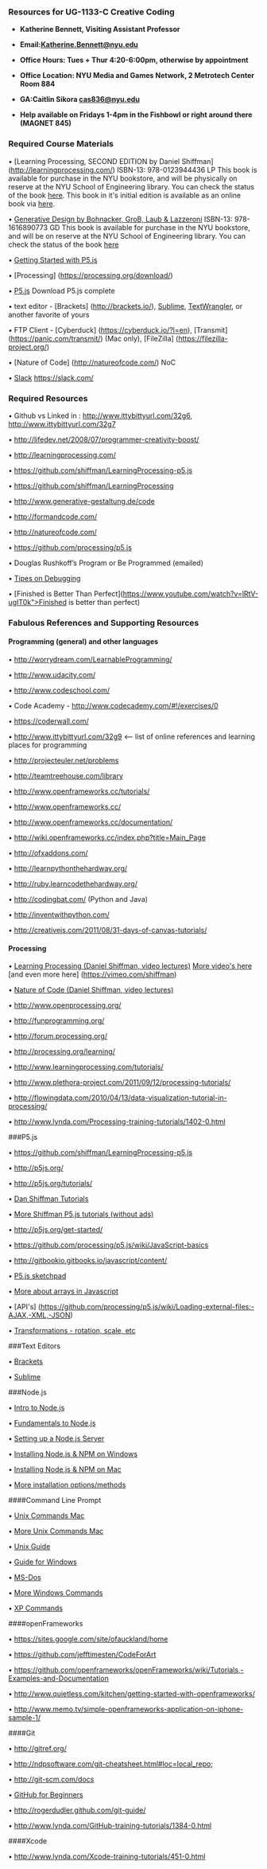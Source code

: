 ### Resources for UG-1133-C Creative Coding

* **Katherine Bennett, Visiting Assistant Professor**
* **Email:Katherine.Bennett@nyu.edu** 
* **Office Hours: Tues + Thur 4:20-6:00pm, otherwise by appointment** 
* **Office Location: NYU Media and Games Network, 2 Metrotech Center Room 884**

* **GA:Caitlin Sikora cas836@nyu.edu**
* **Help available on Fridays 1-4pm in the Fishbowl or right around there (MAGNET 845)**


### Required Course Materials
• [Learning Processing, SECOND EDITION by Daniel Shiffman] (http://learningprocessing.com/) ISBN-13: 978-0123944436 LP
This book is available for purchase in the NYU bookstore, and will be physically on reserve at the NYU School of Engineering library. You can check the status of the book [here](http://library.nyu.edu/). This book in it's initial edition is available as an online book via [here](http://bobcat.library.nyu.edu).

• [Generative Design by Bohnacker, GroB, Laub & Lazzeroni](http://www.generative-gestaltung.de/about) ISBN-13: 978-1616890773 GD
This book is available for purchase in the NYU bookstore, and will be on reserve at the NYU School of Engineering library. You can check the status of the book [here](http://library.nyu.edu/)

• [Getting Started with P5.js](https://p5js.org/books/)

• [Processing] (https://processing.org/download/)

• [P5.js](http://p5js.org/download/) Download P5.js complete

• text editor - [Brackets] (http://brackets.io/), [Sublime](http://www.sublimetext.com/2), [TextWrangler](http://www.barebones.com/products/textwrangler/), or another favorite of yours

• FTP Client - [Cyberduck] (https://cyberduck.io/?l=en), [Transmit] (https://panic.com/transmit/) (Mac only), [FileZilla] (https://filezilla-project.org/)

• [Nature of Code] (http://natureofcode.com/) NoC

• [Slack](https://creativecoding-c-fa16.slack.com/) https://slack.com/

### Required Resources 
• Github vs Linked in : http://www.ittybittyurl.com/32g6, http://www.ittybittyurl.com/32g7

• http://lifedev.net/2008/07/programmer-creativity-boost/

• http://learningprocessing.com/

• https://github.com/shiffman/LearningProcessing-p5.js

• https://github.com/shiffman/LearningProcessing

• http://www.generative-gestaltung.de/code

• http://formandcode.com/

• http://natureofcode.com/

• https://github.com/processing/p5.js

• Douglas Rushkoff’s Program or Be Programmed (emailed)

• [Tipes on Debugging](https://vimeo.com/channels/debugging)

• [Finished is Better Than Perfect](https://www.youtube.com/watch?v=lRtV-ugIT0k">Finished is better than perfect)

### Fabulous References and Supporting Resources
#### Programming (general) and other languages

• http://worrydream.com/LearnableProgramming/

• http://www.udacity.com/

• http://www.codeschool.com/

• Code Academy - http://www.codecademy.com/#!/exercises/0

• https://coderwall.com/

• http://www.ittybittyurl.com/32g9 <-- list of online references and learning places for programming

• http://projecteuler.net/problems

• http://teamtreehouse.com/library

• http://www.openframeworks.cc/tutorials/

• http://www.openframeworks.cc/

• http://www.openframeworks.cc/documentation/

• http://wiki.openframeworks.cc/index.php?title=Main_Page

• http://ofxaddons.com/

• http://learnpythonthehardway.org/

• http://ruby.learncodethehardway.org/

• http://codingbat.com/ (Python and Java)

• http://inventwithpython.com/

• http://creativejs.com/2011/08/31-days-of-canvas-tutorials/

#### Processing

• [Learning Processing (Daniel Shiffman, video lectures)](http://icm.shiffman.net/) [More video's here](http://learningprocessing.com/videos/) [and even more here] (https://vimeo.com/shiffman)

• [Nature of Code (Daniel Shiffman, video lectures)](https://vimeo.com/channels/natureofcode/videos/page:1/sort:preset)

• http://www.openprocessing.org/

• http://funprogramming.org/

• http://forum.processing.org/

• http://processing.org/learning/

• http://www.learningprocessing.com/tutorials/

• http://www.plethora-project.com/2011/09/12/processing-tutorials/

• http://flowingdata.com/2010/04/13/data-visualization-tutorial-in-processing/

• http://www.lynda.com/Processing-training-tutorials/1402-0.html

###P5.js

• https://github.com/shiffman/LearningProcessing-p5.js

• http://p5js.org/

• http://p5js.org/tutorials/

• [Dan Shiffman Tutorials](https://youtu.be/8j0UDiN7my4?list=PLRqwX-V7Uu6Zy51Q-x9tMWIv9cueOFTFA)

• [More Shiffman P5.js tutorials (without ads)](https://vimeo.com/channels/learningp5js/page:1)

• http://p5js.org/get-started/

• https://github.com/processing/p5.js/wiki/JavaScript-basics

• http://gitbookio.gitbooks.io/javascript/content/

• [P5.js sketchpad](http://p5js.sketchpad.cc/sp/padlist/all-portfolio-sketches)

• [More about arrays in Javascript](https://developer.mozilla.org/en-US/docs/Web/JavaScript/Reference/Global_Objects/Array)

• [API's] (https://github.com/processing/p5.js/wiki/Loading-external-files:-AJAX,-XML,-JSON)

• [Transformations - rotation, scale, etc](http://genekogan.com/code/p5js-transformations/)

###Text Editors

• [Brackets](https://github.com/adobe/brackets/wiki/How-to-Use-Brackets)

• [Sublime](https://scotch.io/bar-talk/the-complete-visual-guide-to-sublime-text-3-getting-started-and-keyboard-shortcuts)



###Node.js 

• [Intro to Node.js](https://www.youtube.com/watch?v=pU9Q6oiQNd0)

• [Fundamentals to Node.js](https://www.youtube.com/watch?v=FVdH9YcB3Dg)

• [Setting up a Node.js Server](https://github.com/processing/p5.js/wiki/Local-server)

• [Installing Node.js & NPM on Windows](http://blog.teamtreehouse.com/install-node-js-npm-windows)

• [Installing Node.js & NPM on Mac](http://blog.teamtreehouse.com/install-node-js-npm-mac)

• [More installation options/methods](https://nodejs.org/en/download/package-manager/)

####Command Line Prompt

• [Unix Commands Mac](http://mally.stanford.edu/~sr/computing/basic-unix.html)

• [More Unix Commands Mac](http://www.ucs.cam.ac.uk/docs/leaflets/u5)

• [Unix Guide](http://freeengineer.org/learnUNIXin10minutes.html)

• [Guide for Windows](http://www.computerhope.com/issues/chusedos.htm)

• [MS-Dos](http://www.computerhope.com/msdos.htm)

• [More Windows Commands](http://simplyadvanced.net/blog/cheat-sheet-for-windows-command-prompt/)

• [XP Commands](https://www.microsoft.com/resources/documentation/windows/xp/all/proddocs/en-us/ntcmds.mspx?mfr=true)

####openFrameworks

• https://sites.google.com/site/ofauckland/home

• https://github.com/jefftimesten/CodeForArt

• https://github.com/openframeworks/openFrameworks/wiki/Tutorials,-Examples-and-Documentation

• http://www.quietless.com/kitchen/getting-started-with-openframeworks/

• http://www.memo.tv/simple-openframeworks-application-on-iphone-sample-1/

####Git

• http://gitref.org/

• http://ndpsoftware.com/git-cheatsheet.html#loc=local_repo;

• http://git-scm.com/docs

•  [GitHub for Beginners](http://readwrite.com/2013/09/30/understanding-github-a-journey-for-beginners-part-1")

• http://rogerdudler.github.com/git-guide/

• http://www.lynda.com/GitHub-training-tutorials/1384-0.html

####Xcode

• http://www.lynda.com/Xcode-training-tutorials/451-0.html